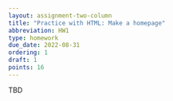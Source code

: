 ```yaml
---
layout: assignment-two-column
title: "Practice with HTML: Make a homepage"
abbreviation: HW1
type: homework
due_date: 2022-08-31
ordering: 1
draft: 1
points: 16
---
```


TBD